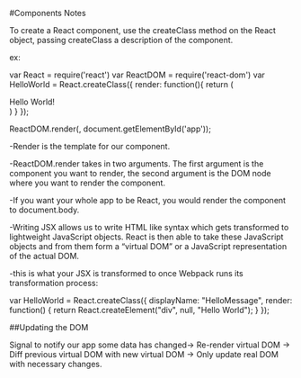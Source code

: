 #Components Notes

To create a React component, use the createClass method on the React object, passing createClass a description of the component.

ex:

var React = require('react')
var ReactDOM = require('react-dom')
var HelloWorld = React.createClass({
  render: function(){
    return (
      <div>
        Hello World!
      </div>
      )
    }
  });

ReactDOM.render(<HelloWorld />, document.getElementById('app'));

-Render is the template for our component.

-ReactDOM.render takes in two arguments. The first argument is the component you want to render, the second argument is the DOM node where you want to render the component.

-If you want your whole app to be React, you would render the component to document.body.

-Writing JSX allows us to write HTML like syntax which gets transformed to lightweight JavaScript objects. React is then able to take these JavaScript objects and from them form a “virtual DOM” or a JavaScript representation of the actual DOM.

-this is what your JSX is transformed to once Webpack runs its transformation process:

var HelloWorld = React.createClass({
  displayName: "HelloMessage",
  render: function() {
    return React.createElement("div", null, "Hello World");
  }
});


##Updating the DOM

Signal to notify our app some data has changed→ Re-render virtual DOM -> Diff previous virtual DOM with new virtual DOM -> Only update real DOM with necessary changes.
